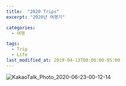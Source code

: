 ```yaml
---
title:  "2020 Trips"
excerpt: "2020년 여행기"

categories:
  - 여행

tags:
  - Trip
  - Life
last_modified_at: 2019-04-13T08:06:00-05:00
---
```

![KakaoTalk_Photo_2020-06-23-00-12-14](https://user-images.githubusercontent.com/43649503/85304227-76648b80-b4e6-11ea-8d9c-66fd8c283ce0.jpeg)

